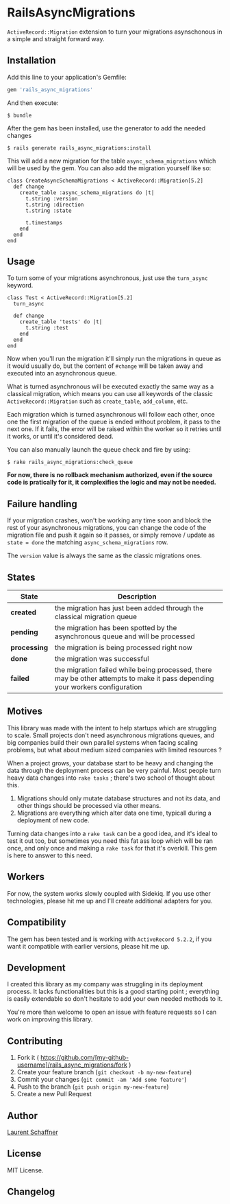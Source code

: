 # RailsAsyncMigrations

`ActiveRecord::Migration` extension to turn your migrations asynschonous in a simple and straight forward way.

## Installation

Add this line to your application's Gemfile:

```ruby
gem 'rails_async_migrations'
```

And then execute:

    $ bundle

After the gem has been installed, use the generator to add the needed changes

    $ rails generate rails_async_migrations:install

This will add a new migration for the table `async_schema_migrations` which will be used by the gem. You can also add the migration yourself like so:

```
class CreateAsyncSchemaMigrations < ActiveRecord::Migration[5.2]
  def change
    create_table :async_schema_migrations do |t|
      t.string :version
      t.string :direction
      t.string :state

      t.timestamps
    end
  end
end
```

## Usage

To turn some of your migrations asynchronous, just use the `turn_async` keyword.

```
class Test < ActiveRecord::Migration[5.2]
  turn_async

  def change
    create_table 'tests' do |t|
      t.string :test
    end
  end
end
```

Now when you'll run the migration it'll simply run the migrations in queue as it would usually do, but the content of `#change` will be taken away and executed into an asynchronous queue.

What is turned asynchronous will be executed exactly the same way as a classical migration, which means you can use all keywords of the classic `ActiveRecord::Migration` such as `create_table`, `add_column`, etc.

Each migration which is turned asynchronous will follow each other, once one the first migration of the queue is ended without problem, it pass to the next one. If it fails, the error will be raised within the worker so it retries until it works, or until it's considered dead.

You can also manually launch the queue check and fire by using:

    $ rake rails_async_migrations:check_queue

**For now, there is no rollback mechanism authorized, even if the source code is pratically for it, it complexifies the logic and may not be needed.**

## Failure handling

If your migration crashes, won't be working any time soon and block the rest of your asynchronous migrations, you can change the code of the migration file and push it again so it passes, or simply remove / update as `state = done` the matching `async_schema_migrations` row.

The `version` value is always the same as the classic migrations ones.

## States

| State          | Description                                                                                                                  |
| -------------- | ---------------------------------------------------------------------------------------------------------------------------- |
| **created**    | the migration has just been added through the classical migration queue                                                      |
| **pending**    | the migration has been spotted by the asynchronous queue and will be processed                                               |
| **processing** | the migration is being processed right now                                                                                   |
| **done**       | the migration was successful                                                                                                 |
| **failed**     | the migration failed while being processed, there may be other attempts to make it pass depending your workers configuration |

## Motives

This library was made with the intent to help startups which are struggling to scale. Small projects don't need asynchronous migrations queues, and big companies build their own parallel systems when facing scaling problems, but what about medium sized companies with limited resources ?

When a project grows, your database start to be heavy and changing the data through the deployment process can be very painful. Most people turn heavy data changes into `rake tasks` ; there's two school of thought about this.

1. Migrations should only mutate database structures and not its data, and other things should be processed via other means.
2. Migrations are everything which alter data one time, typicall during a deployment of new code.

Turning data changes into a `rake task` can be a good idea, and it's ideal to test it out too, but sometimes you need this fat ass loop which will be ran once, and only once and making a `rake task` for that it's overkill. This gem is here to answer to this need.

## Workers

For now, the system works slowly coupled with Sidekiq. If you use other technologies, please hit me up and I'll create additional adapters for you.

## Compatibility

The gem has been tested and is working with `ActiveRecord 5.2.2`, if you want it compatible with earlier versions, please hit me up.

## Development

I created this library as my company was struggling in its deployment process. It lacks functionalities but this is a good starting point ; everything is easily extendable so don't hesitate to add your own needed methods to it.

You're more than welcome to open an issue with feature requests so I can work on improving this library.

## Contributing

1. Fork it ( https://github.com/[my-github-username]/rails_async_migrations/fork )
2. Create your feature branch (`git checkout -b my-new-feature`)
3. Commit your changes (`git commit -am 'Add some feature'`)
4. Push to the branch (`git push origin my-new-feature`)
5. Create a new Pull Request

## Author

[Laurent Schaffner](http://www.laurentschaffner.com)

## License

MIT License.

## Changelog
